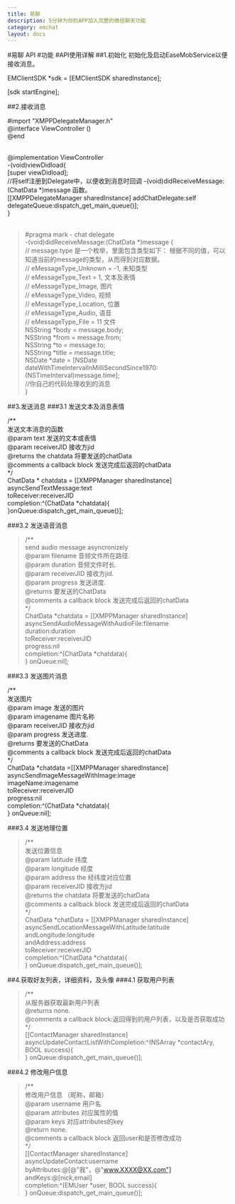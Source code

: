 ```yaml
---
title: 易聊
description: 5分钟为你的APP加入完整的微信聊天功能
category: emchat
layout: docs
---
```


#易聊 API
#功能
#API使用详解
##1.初始化
初始化及启动EaseMobService以便接收消息。
>
EMClientSDK *sdk = [EMClientSDK sharedInstance];
>
[sdk startEngine];

##2.接收消息 
>
\#import "XMPPDelegateManager.h"  
@interface ViewController () <XMPPChatProtocol>  
@end
<br/>
<br/>
>
@implementation ViewController  
-(void)viewDidload{  
[super viewDidload];  
//将self注册到Delegate中，以便收到消息时回调 -(void)didReceiveMessage:(ChatData *)message 函数。  
[[XMPPDelegateManager sharedInstance] addChatDelegate:self delegateQueue:dispatch_get_main_queue()];  
}
<br/>
<br/> 
>\#pragma mark - chat delegate  
-(void)didReceiveMessage:(ChatData *)message {  
// message.type 是一个枚举，里面包含类型如下： 根据不同的值，可以知道当前的message的类型，从而得到对应数据。  
// eMessageType_Unknown = -1,   未知类型  
// eMessageType_Text = 1,       文本及表情  
// eMessageType_Image,          图片  
// eMessageType_Video,          视频  
// eMessageType_Location,       位置  
// eMessageType_Audio,          语音  
// eMessageType_File = 11       文件  
NSString *body = message.body;  
NSString *from = message.from;  
NSString *to = message.to;  
NSString *title = message.title;  
NSDate *date = [NSDate 
        dateWithTimeIntervalInMilliSecondSince1970:
        (NSTimeInterval)message.time];  
        //你自己的代码处理收到的消息  
        }
        

##3.发送消息
###3.1 发送文本及消息表情
>  
/**  
 发送文本消息的函数  
  @param text 发送的文本或表情  
  @param receiverJID 接收方jid  
  @returns the chatdata 将要发送的chatData  
  @comments a callback block 发送完成后返回的chatData  
  */  
  ChatData * chatdata = [[XMPPManager sharedInstance] asyncSendTextMessage:text  
  toReceiver:receiverJID  
  completion:^(ChatData *chatdata){  
  }onQueue:dispatch_get_main_queue()];
  
###3.2 发送语音消息
>/**  
send audio message asyncronizely  
@param filename 音频文件所在路径.  
@param duration 音频文件时长.  
@param receiverJID 接收方jid.  
@param progress 发送进度.  
@returns 要发送的ChatData  
@comments a callback block 发送完成后返回的chatData  
 */  
 ChatData *chatdata = [[XMPPManager sharedInstance] asyncSendAudioMessageWithAudioFile:filename  
  duration:duration  
  toReceiver:receiverJID  
  progress:nil   
  completion:^(ChatData *chatdata){  
  } onQueue:nil];
  
###3.3 发送图片消息
>  
/**  
发送图片  
@param image 发送的图片  
@param imagename 图片名称  
@param receiverJID 接收方jid  
@param progress 发送进度.  
@returns 要发送的ChatData  
@comments a callback block 发送完成后返回的chatData  
*/  
ChatData *chatdata =[[XMPPManager sharedInstance] asyncSendImageMessageWithImage:image  
imageName:imagename  
toReceiver:receiverJID  
progress:nil  
 completion:^(ChatData *chatdata){  
 } onQueue:nil];
 
###3.4 发送地理位置
>/**    
发送位置信息  
@param latitude 纬度  
@param longitude 经度  
@param address the 经纬度对应位置  
@param receiverJID 接收方jid  
@returns the chatdata 将要发送的chatData  
@comments a callback block 发送完成后返回的chatData  
*/  
ChatData *chatData = [[XMPPManager sharedInstance] asyncSendLocationMessageWithLatitude:latitude  
andLongitude:longitude  
andAddress:address  
toReceiver:receiverJID  
completion:^(ChatData *chatdata){  
} onQueue:dispatch_get_main_queue()];

##4.获取好友列表，详细资料，及头像
###4.1 获取用户列表
>/**   
从服务器获取最新用户列表    
@returns none.   
 @comments a callback block:返回得到的用户列表，以及是否获取成功    
 */  
 [[ContactManager sharedInstance]  asyncUpdateContactListWithCompletion:\^(NSArray *contactAry, BOOL success){  
  } onQueue:dispatch_get_main_queue()];

###4.2 修改用户信息
>/**  
 修改用户信息 （昵称，邮箱）  
 @param username 用户名  
 @param attributes  对应属性的值  
 @param keys 对应attributes的key  
 @return none.  
 @comments a callback block 返回user和是否修改成功  
 */  
 [[ContactManager sharedInstance]  
 asyncUpdateContact:username  
 byAttributes:@[@"我"，@"www.XXXX@XX.com"]  
  andKeys:@[nick,email]  
  completion:\^(EMUser *user, BOOL success){  
  } onQueue:dispatch_get_main_queue()];
